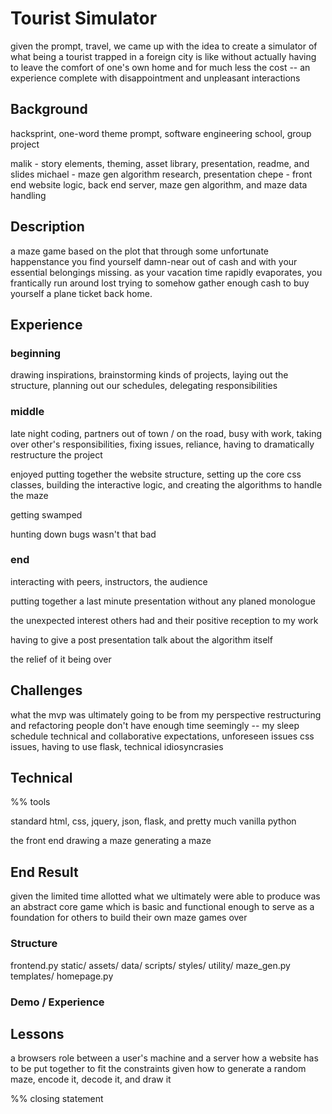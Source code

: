 # Tourist Simulator

given the prompt, travel, we came up with the idea to create a
simulator of what being a tourist trapped in a foreign city is like without
actually having to leave the comfort of one's own home and for much less the
cost -- an experience complete with disappointment and unpleasant interactions

## Background

hacksprint, one-word theme prompt, software engineering school, group project

malik - story elements, theming, asset library, presentation, readme, and slides
michael - maze gen algorithm research, presentation
chepe - front end website logic, back end server, maze gen algorithm, and maze
data handling

## Description

a maze game based on the plot that through some unfortunate happenstance you
find yourself damn-near out of cash and with your essential belongings missing.
as your vacation time rapidly evaporates, you frantically run around lost trying
to somehow gather enough cash to buy yourself a plane ticket back home.

## Experience

### beginning

drawing inspirations, brainstorming kinds of projects, laying out the structure,
planning out our schedules, delegating responsibilities

### middle

late night coding, partners out of town / on the road, busy with work,
taking over other's responsibilities, fixing issues, reliance, having to
dramatically restructure the project

enjoyed putting together the website structure, setting up the core css classes,
building the interactive logic, and creating the algorithms to handle the maze

getting swamped

hunting down bugs wasn't that bad

### end

interacting with peers, instructors, the audience

putting together a last minute presentation without any planed monologue

the unexpected interest others had and their positive reception to my work

having to give a post presentation talk about the algorithm itself

the relief of it being over

## Challenges

what the mvp was ultimately going to be
from my perspective
restructuring and refactoring
people don't have enough time seemingly -- my sleep schedule
technical and collaborative
expectations, unforeseen issues
css issues, having to use flask, technical idiosyncrasies

## Technical

%% tools

standard html, css, jquery, json, flask, and pretty much vanilla python

the front end
drawing a maze
generating a maze

## End Result

given the limited time allotted what we ultimately were able to produce was an
abstract core game which is basic and functional enough to serve as a foundation
for others to build their own maze games over

### Structure

frontend.py
static/
	assets/
	data/
	scripts/
	styles/
utility/
	maze_gen.py
templates/
	homepage.py

### Demo / Experience

## Lessons

a browsers role between a user's machine and a server
how a website has to be put together to fit the constraints given
how to generate a random maze, encode it, decode it, and draw it

%% closing statement
